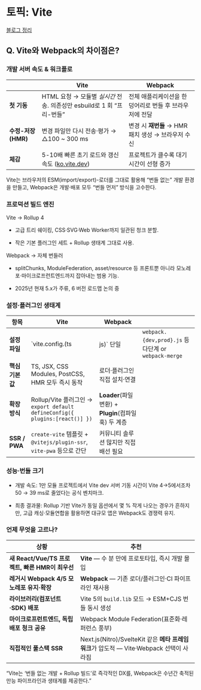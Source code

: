 # 토픽: Vite

[블로그 정리](https://yoolllog.tistory.com/47)

## Q. Vite와 Webpack의 차이점은?

### 개발 서버 속도 & 워크플로

|                    | **Vite**                                                              | **Webpack**                                             |
| ------------------ | --------------------------------------------------------------------- | ------------------------------------------------------- |
| **첫 기동**        | HTML 요청 → 모듈별 _실시간_ 전송. 의존성만 esbuild로 1 회 “프리-번들” | 전체 애플리케이션을 한 덩어리로 번들 후 브라우저에 전달 |
| **수정-저장(HMR)** | 변경 파일만 다시 전송·평가 → △100 \~ 300 ms                           | 변경 시 **재번들** → HMR 패치 생성 → 브라우저 수신      |
| **체감**           | 5-10배 빠른 초기 로드와 갱신 속도 ([ko.vite.dev][1])                  | 프로젝트가 클수록 대기 시간이 선형 증가                 |

[1]: https://ko.vite.dev/blog/announcing-vite5-1?utm_source=chatgpt.com 'Vite 5.1 is out!'

Vite는 브라우저의 ESM(import/export)-로더를 그대로 활용해 “번들 없는” 개발 환경을 만들고, Webpack은 개발·배포 모두 “번들 먼저” 방식을 고수한다.

### 프로덕션 빌드 엔진

Vite → Rollup 4

- 고급 트리 쉐이킹, CSS·SVG·Web Worker까지 일관된 청크 분할.

- 작은 기본 플러그인 세트 + Rollup 생태계 그대로 사용․

Webpack → 자체 번들러

- splitChunks, ModuleFederation, asset/resource 등 프론트뿐 아니라 모노레포·마이크로프런트엔드까지 잡아내는 범용 기능.

- 2025년 현재 5.x가 주류, 6 버전 로드맵 논의 중

### 설정‧플러그인 생태계

| 항목            | **Vite**                                                                    | **Webpack**                                           |                                                      |
| --------------- | --------------------------------------------------------------------------- | ----------------------------------------------------- | ---------------------------------------------------- |
| **설정 파일**   | \`vite.config.(ts                                                           | js)\` 단일                                            | `webpack.{dev,prod}.js` 등 다단계 or `webpack-merge` |
| **핵심 기본값** | TS, JSX, CSS Modules, PostCSS, HMR 모두 즉시 동작                           | 로더·플러그인 직접 설치·연결                          |                                                      |
| **확장 방식**   | Rollup/Vite 플러그인 → `export default defineConfig({ plugins:[react()] })` | **Loader**(파일 변환) + **Plugin**(컴파일 훅) 두 계층 |                                                      |
| **SSR / PWA**   | `create-vite` 템플릿 + `@vitejs/plugin-ssr`, `vite-pwa` 등으로 간단         | 커뮤니티 솔루션 많지만 직접 배선 필요                 |                                                      |

### 성능·번들 크기

- 개발 속도: 1만 모듈 프로젝트에서 Vite dev 서버 기동 시간이 Vite 4→5에서조차 50 → 39 ms로 줄었다는 공식 벤치마크.

- 최종 결과물: Rollup 기반 Vite가 동일 옵션에서 몇 % 작게 나오는 경우가 흔하지만, 고급 캐싱·모듈연합을 활용하면 대규모 앱은 Webpack도 경쟁력 유지.

### 언제 무엇을 고르나?

| 상황                                            | 추천                                                                                    |
| ----------------------------------------------- | --------------------------------------------------------------------------------------- |
| **새 React/Vue/TS 프로젝트, 빠른 HMR이 최우선** | **Vite** — 수 분 만에 프로토타입, 즉시 개발 몰입                                        |
| **레거시 Webpack 4/5 모노레포 유지·확장**       | **Webpack** — 기존 로더/플러그인‧CI 파이프라인 재사용                                   |
| **라이브러리(컴포넌트·SDK) 배포**               | Vite 5의 `build.lib` 모드 → ESM+CJS 번들 동시 생성                                      |
| **마이크로프런트엔드, 독립 배포 청크 공유**     | Webpack Module Federation(표준화·레퍼런스 풍부)                                         |
| **직접적인 풀스택 SSR**                         | Next.js(Nitro)/SvelteKit 같은 **메타 프레임워크**가 압도적 — Vite·Webpack 선택이 사라짐 |

“Vite는 ‘번들 없는 개발 + Rollup 빌드’로 즉각적인 DX를, Webpack은 수년간 축적된 만능 파이프라인과 생태계를 제공한다.”
